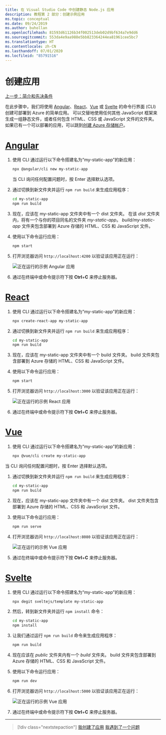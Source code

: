```yaml
---
title: 在 Visual Studio Code 中创建静态 Node.js 应用
description: 教程第 2 部分：创建示例应用
ms.topic: conceptual
ms.date: 09/24/2019
ms.author: buhollan
ms.openlocfilehash: 81593d61126b34f002513deb02d9bf634a7e9dd6
ms.sourcegitcommit: 553da4e9aa988e5bb823364244ea81961cee5bc7
ms.translationtype: HT
ms.contentlocale: zh-CN
ms.lasthandoff: 07/01/2020
ms.locfileid: "85791516"
---
```

# <a name="create-the-app"></a>创建应用

[上一步：简介和先决条件](tutorial-vscode-static-website-node-01.md)

在此步骤中，我们将使用 [Angular](https://cli.angular.io/)、[React](https://github.com/facebook/create-react-app)、[Vue](https://cli.vuejs.org/) 或 [Svelte](https://github.com/sveltejs/template) 的命令行界面 (CLI) 创建可部署到 Azure 的简单应用。 可以交替地使用任何其他 JavaScript 框架来生成一组静态文件，或者任何包含 HTML、CSS 或 JavaScript 文件的文件夹。 如果已有一个可以部署的应用，可以跳到[创建 Azure 存储帐户](tutorial-vscode-static-website-node-03.md)。

# <a name="angular"></a>[Angular](#tab/angular)

1. 使用 CLI 通过运行以下命令搭建名为“my-static-app”的新应用：

    ```bash
    npx @angular/cli new my-static-app
    ```

    当 CLI 询问任何配置问题时，按 Enter 选择默认选项。

1. 通过切换到新文件夹并运行 `npm run build` 来生成应用程序：

    ```bash
    cd my-static-app
    npm run build
    ```

1. 现在，应该在 my-static-app  文件夹中有一个 dist  文件夹。 在该 _dist_ 文件夹内，将有一个与你的项目同名的文件夹 _my-static-app_。 _build/my-static-app_ 文件夹包含部署到 Azure 存储的 HTML、CSS 和 JavaScript 文件。

1. 使用以下命令运行应用：

    ```bash
    npm start
    ```

1. 打开浏览器访问 `http://localhost:4200` 以验证该应用正在运行：

    ![正在运行的示例 Angular 应用](media/static-website/local-app-angular.png)

1. 通过在终端中或命令提示符下按 **Ctrl**+**C** 来停止服务器。

# <a name="react"></a>[React](#tab/react)

1. 使用 CLI 通过运行以下命令搭建名为“my-static-app”的新应用：

    ```bash
    npx create-react-app my-static-app
    ```

1. 通过切换到新文件夹并运行 `npm run build` 来生成应用程序：

    ```bash
    cd my-static-app
    npm run build
    ```

1. 现在，应该在 my-static-app  文件夹中有一个 build  文件夹。 build  文件夹包含部署到 Azure 存储的 HTML、CSS 和 JavaScript 文件。

1. 使用以下命令运行应用：

    ```bash
    npm start
    ```

1. 打开浏览器访问 `http://localhost:3000` 以验证该应用正在运行：

    ![正在运行的示例 React 应用](media/static-website/local-app-react.png)

1. 通过在终端中或命令提示符下按 **Ctrl**+**C** 来停止服务器。

# <a name="vue"></a>[Vue](#tab/vue)

1. 使用 CLI 通过运行以下命令搭建名为“my-static-app”的新应用：

    ```bash
    npx @vue/cli create my-static-app
    ```

当 CLI 询问任何配置问题时，按 Enter 选择默认选项。

1. 通过切换到新文件夹并运行 `npm run build` 来生成应用程序：

    ```bash
    cd my-static-app
    npm run build
    ```

1. 现在，应该在 my-static-app  文件夹中有一个 dist  文件夹。 dist  文件夹包含部署到 Azure 存储的 HTML、CSS 和 JavaScript 文件。

1. 使用以下命令运行应用：

     ```bash
     npm run serve
     ```

1. 打开浏览器访问 `http://localhost:8080` 以验证该应用正在运行：

    ![正在运行的示例 Vue 应用](media/static-website/local-app-vue.png)

1. 通过在终端中或命令提示符下按 **Ctrl**+**C** 来停止服务器。

# <a name="svelte"></a>[Svelte](#tab/svelte)

1. 使用 CLI 通过运行以下命令搭建名为“my-static-app”的新应用：

    ```bash
    npx degit sveltejs/template my-static-app
    ```

1. 然后，转到新文件夹并运行 `npm install` 命令：

    ```bash
    cd my-static-app
    npm install
    ```

1. 让我们通过运行 `npm run build` 命令来生成应用程序：

    ```bash
    npm run build
    ```

1. 现在应该在 _public_ 文件夹内有一个 _build_ 文件夹。 build  文件夹包含部署到 Azure 存储的 HTML、CSS 和 JavaScript 文件。

1. 使用以下命令运行应用：

     ```bash
     npm run dev
     ```

1. 打开浏览器访问 `http://localhost:5000` 以验证该应用正在运行：

    ![正在运行的示例 Vue 应用](media/static-website/local-app-svelte.png)

1. 通过在终端中或命令提示符下按 **Ctrl**+**C** 来停止服务器。

---

> [!div class="nextstepaction"]
> [我创建了应用](tutorial-vscode-static-website-node-03.md) [我遇到了一个问题](https://www.research.net/r/PWZWZ52?tutorial=node-deployment-staticwebsite&step=create-app)
